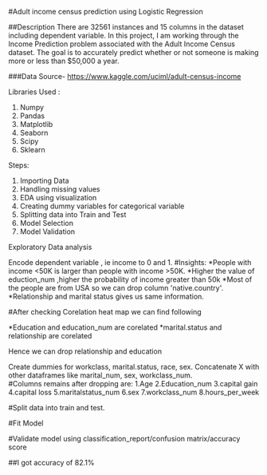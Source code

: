 #Adult income census prediction using Logistic Regression

##Description
   There are 32561 instances and 15 columns in the dataset including dependent variable.
   In this project, I am working through the Income Prediction problem associated with the Adult Income Census dataset. The goal is to accurately predict whether or not someone is making more or less than $50,000 a year.

###Data Source- https://www.kaggle.com/uciml/adult-census-income

Libraries Used :


1. Numpy
2. Pandas
3. Matplotlib
4. Seaborn
5. Scipy
6. Sklearn

Steps:
1. Importing Data
2. Handling missing values
3. EDA using visualization
4. Creating dummy variables for categorical variable
5. Splitting data into Train and Test 
6. Model Selection
7. Model Validation

Exploratory Data analysis

Encode dependent variable , ie income to 0 and 1.
#Insights:
*People with income <50K is larger than people with income >50K.
*Higher the value of eduction_num ,higher the probability of income greater than 50k
*Most of the people are from USA so we can drop column 'native.country'.
*Relationship and marital status gives us same information.

#After checking Corelation heat map we can find following

*Education and education_num are corelated
*marital.status and relationship are corelated 

Hence we can drop relationship and education

Create dummies for workclass, marital.status, race, sex.
Concatenate X with other dataframes like marital_num, sex, workclass_num.  
#Columns remains after dropping are:
1.Age
2.Education_num
3.capital gain
4.capital loss
5.maritalstatus_num
6.sex
7.workclass_num
8.hours_per_week

#Split data into train and test.

#Fit Model

#Validate model using classification_report/confusion matrix/accuracy score

##I got accuracy of 82.1%

